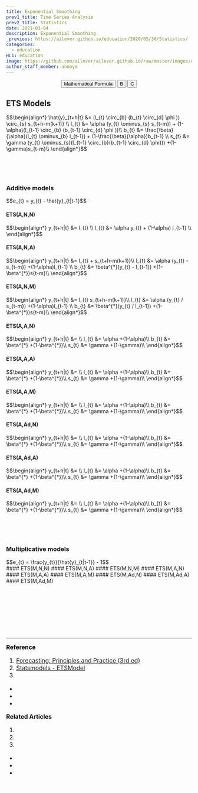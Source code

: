 ```yaml
---
title: Exponential Smoothing
prev1_title: Time Series Analysis
prev2_title: Statistics
date: 2021-03-04
description: Exponential Smoothing
_previous: https://ailever.github.io/education/2020/05/30/Statistics/
categories:
  - education
HL1: education
image: https://github.com/ailever/ailever.github.io/raw/master/images/unsplash/gray_Statistics.png
author_staff_member: anonym
---
```


<!-- Top Block -->
<div align="center" class="top_btn_box">
  <button class="top_btn" type="button" onclick="location.href='https://en.wikipedia.org/wiki/Help:Displaying_a_formula'">Mathematical Formula</button>
  <button class="top_btn" type="button" onclick="location.href='#'">B</button>
  <button class="top_btn" type="button" onclick="location.href='#'">C</button>
</div>
<!-- Top Block -->

## ETS Models
<div class="math-box">
$$\begin{align*}
\hat{y}_{t+h|t} &= (l_{t} \circ_{b} (b_{t} \circ_{d} \phi )) \circ_{s} s_{t+h-m(k+1)} \\
  l_{t} &= \alpha (y_{t} \ominus_{s} s_{t-m}) + (1-\alpha)(l_{t-1} \circ_{b} (b_{t-1} \circ_{d} \phi ))\\
  b_{t} &= \frac{\beta}{\alpha}(l_{t} \ominus_{b} l_{t-1}) + (1-\frac{\beta}{\alpha})b_{t-1} \\
  s_{t} &= \gamma (y_{t} \ominus_{s}(l_{t-1} \circ_{b}(b_{t-1} \circ_{d} \phi))) +(1-\gamma)s_{t-m}\\
\end{align*}$$
</div>


<br><br><br>
### Additive models
<div class="math-box1">
$$e_{t} = y_{t} - \hat{y}_{t|t-1}$$
</div>

#### ETS(A,N,N)
<div class="math-box2">
$$\begin{align*}
y_{t+h|t}  &= l_{t} \\
l_{t}  &= \alpha y_{t} + (1-\alpha) l_{t-1} \\
\end{align*}$$
</div>

#### ETS(A,N,A)
<div class="math-box2">
$$\begin{align*}
y_{t+h|t}  &= l_{t} + s_{t+h-m(k+1)}\\
l_{t}  &= \alpha (y_{t} - s_{t-m}) +(1-\alpha)l_{t-1} \\
b_{t}  &= \beta^{*}(y_{t} - l_{t-1}) +(1-\beta^{*})s{t-m}\\
\end{align*}$$
</div>

#### ETS(A,N,M)
<div class="math-box2">
$$\begin{align*}
y_{t+h|t}  &= l_{t} s_{t+h-m(k+1)}\\
l_{t}  &= \alpha (y_{t} / s_{t-m}) +(1-\alpha)l_{t-1} \\
b_{t}  &= \beta^{*}(y_{t} / l_{t-1}) +(1-\beta^{*})s{t-m}\\
\end{align*}$$
</div>

#### ETS(A,A,N)
<div class="math-box2">
$$\begin{align*}
y_{t+h|t}  &= \\
l_{t}  &= \alpha +(1-\alpha)\\
b_{t}  &= \beta^{*} +(1-\beta^{*})\\
s_{t}  &= \gamma +(1-\gamma)\\
\end{align*}$$
</div>

#### ETS(A,A,A)
<div class="math-box2">
$$\begin{align*}
y_{t+h|t}  &= \\
l_{t}  &= \alpha +(1-\alpha)\\
b_{t}  &= \beta^{*} +(1-\beta^{*})\\
s_{t}  &= \gamma +(1-\gamma)\\
\end{align*}$$
</div>

#### ETS(A,A,M)
<div class="math-box2">
$$\begin{align*}
y_{t+h|t}  &= \\
l_{t}  &= \alpha +(1-\alpha)\\
b_{t}  &= \beta^{*} +(1-\beta^{*})\\
s_{t}  &= \gamma +(1-\gamma)\\
\end{align*}$$
</div>

#### ETS(A,Ad,N)
<div class="math-box2">
$$\begin{align*}
y_{t+h|t}  &= \\
l_{t}  &= \alpha +(1-\alpha)\\
b_{t}  &= \beta^{*} +(1-\beta^{*})\\
s_{t}  &= \gamma +(1-\gamma)\\
\end{align*}$$
</div>

#### ETS(A,Ad,A)
<div class="math-box2">
$$\begin{align*}
y_{t+h|t}  &= \\
l_{t}  &= \alpha +(1-\alpha)\\
b_{t}  &= \beta^{*} +(1-\beta^{*})\\
s_{t}  &= \gamma +(1-\gamma)\\
\end{align*}$$
</div>

#### ETS(A,Ad,M)
<div class="math-box2">
$$\begin{align*}
y_{t+h|t}  &= \\
l_{t}  &= \alpha +(1-\alpha)\\
b_{t}  &= \beta^{*} +(1-\beta^{*})\\
s_{t}  &= \gamma +(1-\gamma)\\
\end{align*}$$
</div>


<br><br><br>
### Multiplicative models
<div class="math-box1">
$$e_{t} = \frac{y_{t}}{\hat{y}_{t|t-1}} - 1$$
</div>
#### ETS(M,N,N)
#### ETS(M,N,A)
#### ETS(M,N,M)
#### ETS(M,A,N)
#### ETS(M,A,A)
#### ETS(M,A,M)
#### ETS(M,Ad,N)
#### ETS(M,Ad,A)
#### ETS(M,Ad,M)

<!-- Content Block -->
<div align="left" style="font-size:medium;font-weight:normal;color:black;background-color:unset;">　<br><br></div>
<div align="left" style="font-size:medium;font-weight:normal;color:black;background-color:unset;">　<br><br></div>
<div align="left" style="font-size:medium;font-weight:normal;color:black;background-color:unset;">　<br><br></div>
<!-- Content Block -->

---

<!-- Reference Block -->
<div align="left" style="font-size:medium;font-weight:normal;color:black;background-color:unset;">
<b id='REF'>Reference</b>
<ol>
  <li><a href="https://otexts.com/fpp3/">Forecasting: Principles and Practice (3rd ed)</a></li>
  <li><a href="https://www.statsmodels.org/devel/generated/statsmodels.tsa.exponential_smoothing.ets.ETSModel.html?highlight=etsmodel#statsmodels.tsa.exponential_smoothing.ets.ETSModel">Statsmodels - ETSModel</a></li>
  <li><a href="#"></a></li>
</ol>
<ul>
  <li><a href="#"></a></li>
  <li><a href="#"></a></li>
  <li><a href="#"></a></li>
</ul>
</div>
<!-- Reference Block -->

<!-- Article Block -->
<div align="left" style="font-size:medium;font-weight:normal;color:black;background-color:unset;">
<b id='ART'>Related Articles</b>
<ol>
  <li><a href="#"></a></li>
  <li><a href="#"></a></li>
  <li><a href="#"></a></li>
</ol>
<ul>
  <li><a href="#"></a></li>
  <li><a href="#"></a></li>
  <li><a href="#"></a></li>
</ul>
</div>
<!-- Article Block -->

<!-- Bottom Block -->
<div align="center" class="bottom_btn_box">
  <span class="bottom_btn"><a href="https://github.com/ailever/ailever.github.io/blob/master/_posts/education/2021-03-04-_STAT-tsa-en-exponential-smoothing.md" target="_blank" style="color:white">Edit</a></span>
</div>
<!-- Bottom Block -->

<!-- Notice
# Mathematical Expression
- outline : $  $
- inline  : $$  $$

# Default Div Tag
- align : left, right, center
- font-size : xx-small, x-small, small, medium, large, x-large, xx-large
- font-weight : normal, bold
- color : red, orange, yellow, green, cyan, blue, purple, pink, white, gray, brown
- background-color : red, orange, yellow, green, cyan, blue, purple, pink, white, gray, brown

# Html Ref
- color code : https://htmlcolorcodes.com/
- tags : https://www.w3schools.com/tags/default.asp
- attributes : https://www.w3schools.com/tags/ref_attributes.asp
Notice -->

